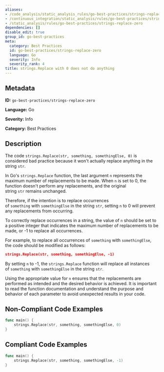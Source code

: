 ```yaml
---
aliases:
- /code_analysis/static_analysis_rules/go-best-practices/strings-replace-zero
- /continuous_integration/static_analysis/rules/go-best-practices/strings-replace-zero
- /static_analysis/rules/go-best-practices/strings-replace-zero
dependencies: []
disable_edit: true
group_id: go-best-practices
meta:
  category: Best Practices
  id: go-best-practices/strings-replace-zero
  language: Go
  severity: Info
  severity_rank: 4
title: strings.Replace with 0 does not do anything
---
```

<!--  SOURCED FROM https://github.com/DataDog/datadog-static-analyzer-rule-docs -->


## Metadata
**ID:** `go-best-practices/strings-replace-zero`

**Language:** Go

**Severity:** Info

**Category:** Best Practices

## Description
The code `strings.Replace(str, something, somethingElse, 0)` is considered bad practice because it won't actually replace anything in the string `str`.

In Go's `strings.Replace` function, the last argument `n` represents the maximum number of replacements to be made. When `n` is set to 0, the function doesn't perform any replacements, and the original string `str` remains unchanged.

Therefore, if the intention is to replace occurrences of `something` with `somethingElse` in the string `str`, setting `n` to 0 will prevent any replacements from occurring.

To correctly replace occurrences in a string, the value of `n` should be set to a positive integer that indicates the maximum number of replacements to be made, or -1 to replace all occurrences.

For example, to replace all occurrences of `something` with `somethingElse`, the code should be modified as follows:

```json
strings.Replace(str, something, somethingElse, -1)
```

By setting `n` to -1, the `strings.Replace` function will replace all instances of `something` with `somethingElse` in the string `str`.

Using the appropriate value for `n` ensures that the replacements are performed as intended and the desired behavior is achieved. It is important to read the function documentation and understand the purpose and behavior of each parameter to avoid unexpected results in your code.

## Non-Compliant Code Examples
```go
func main() {
    strings.Replace(str, something, somethingElse, 0)
}
```

## Compliant Code Examples
```go
func main() {
    strings.Replace(str, something, somethingElse, -1)
}
```
